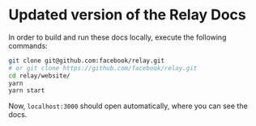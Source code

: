 # Updated version of the Relay Docs

In order to build and run these docs locally, execute the following commands:

```sh
git clone git@github.com:facebook/relay.git
# or git clone https://github.com/facebook/relay.git
cd relay/website/
yarn
yarn start
```

Now, `localhost:3000` should open automatically, where you can see the docs.
